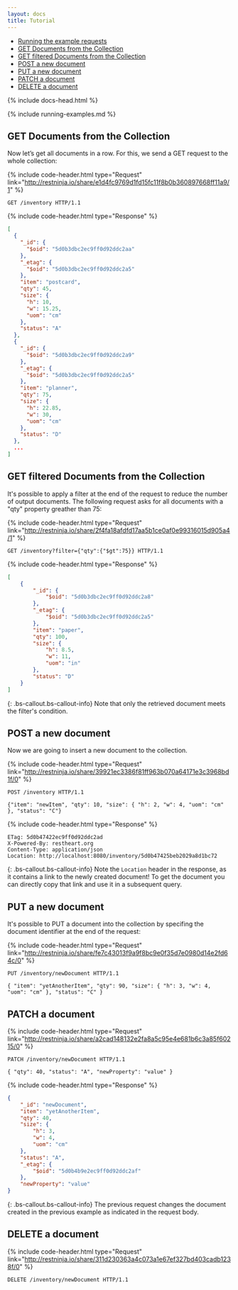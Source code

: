 ```yaml
---
layout: docs
title: Tutorial
---
```


<div markdown="1" class="d-none d-xl-block col-xl-2 order-last bd-toc">

-   [Running the example requests](#running-the-example-requests)
-   [GET Documents from the Collection](#get-documents-from-the-collection)
-   [GET filtered Documents from the Collection](#get-filtered-documents-from-the-collection)
-   [POST a new document](#post-a-new-document)
-   [PUT a new document](#put-a-new-document)
-   [PATCH a document](#patch-a-document)
-   [DELETE a document](#delete-a-document)

</div>
<div markdown="1" class="col-12 col-md-9 col-xl-8 py-md-3 bd-content">

{% include docs-head.html %}

{% include running-examples.md %}

## GET Documents from the Collection

Now let’s get all documents in a row. For this, we send a GET request to the whole collection:

{% include code-header.html
    type="Request"
    link="http://restninja.io/share/e1d4fc9769d1fd15fc11f8b0b360897668ff11a9/1"
%}

```http
GET /inventory HTTP/1.1
```

{% include code-header.html
    type="Response"
%}

```json
[
  {
    "_id": {
      "$oid": "5d0b3dbc2ec9ff0d92ddc2aa"
    },
    "_etag": {
      "$oid": "5d0b3dbc2ec9ff0d92ddc2a5"
    },
    "item": "postcard",
    "qty": 45,
    "size": {
      "h": 10,
      "w": 15.25,
      "uom": "cm"
    },
    "status": "A"
  },
  {
    "_id": {
      "$oid": "5d0b3dbc2ec9ff0d92ddc2a9"
    },
    "_etag": {
      "$oid": "5d0b3dbc2ec9ff0d92ddc2a5"
    },
    "item": "planner",
    "qty": 75,
    "size": {
      "h": 22.85,
      "w": 30,
      "uom": "cm"
    },
    "status": "D"
  },
  ...
]
```

## GET filtered Documents from the Collection

It's possible to apply a filter at the end of the request to reduce the number of output documents.
The following request asks for all documents with a "qty" property greather than 75:

{% include code-header.html
    type="Request"
    link="http://restninja.io/share/2f4fa18afdfd17aa5b1ce0af0e99316015d905a4/1"
%}

```http
GET /inventory?filter={"qty":{"$gt":75}} HTTP/1.1
```

{% include code-header.html
    type="Response"
%}

```json
[
    {
        "_id": {
            "$oid": "5d0b3dbc2ec9ff0d92ddc2a8"
        },
        "_etag": {
            "$oid": "5d0b3dbc2ec9ff0d92ddc2a5"
        },
        "item": "paper",
        "qty": 100,
        "size": {
            "h": 8.5,
            "w": 11,
            "uom": "in"
        },
        "status": "D"
    }
]
```

{: .bs-callout.bs-callout-info}
Note that only the retrieved document meets the filter's condition.

## POST a new document

Now we are going to insert a new document to the collection.

{% include code-header.html
    type="Request"
    link="http://restninja.io/share/39921ec3386f81ff963b070a64171e3c3968bd1f/0"
%}

```http
POST /inventory HTTP/1.1

{"item": "newItem", "qty": 10, "size": { "h": 2, "w": 4, "uom": "cm" }, "status": "C"}
```

{% include code-header.html
    type="Response"
%}

```
ETag: 5d0b47422ec9ff0d92ddc2ad
X-Powered-By: restheart.org
Content-Type: application/json
Location: http://localhost:8080/inventory/5d0b47425beb2029a8d1bc72
```

{: .bs-callout.bs-callout-info}
Note the `Location` header in the response, as it contains a link to the newly created document! To get the document you can directly copy that link and use it in a subsequent query.

## PUT a new document

It's possible to PUT a document into the collection by specifing the document identifier at the end of the request:

{% include code-header.html
    type="Request"
    link="http://restninja.io/share/fe7c43013f9a9f8bc9e0f35d7e0980d14e2fd64c/0"
%}

```http
PUT /inventory/newDocument HTTP/1.1

{ "item": "yetAnotherItem", "qty": 90, "size": { "h": 3, "w": 4, "uom": "cm" }, "status": "C" }
```

## PATCH a document

{% include code-header.html
    type="Request"
    link="http://restninja.io/share/a2cad148132e2fa8a5c95e4e681b6c3a85f60215/0"
%}

```http
PATCH /inventory/newDocument HTTP/1.1

{ "qty": 40, "status": "A", "newProperty": "value" }
```

{% include code-header.html
    type="Response"
%}

```json
{
    "_id": "newDocument",
    "item": "yetAnotherItem",
    "qty": 40,
    "size": {
        "h": 3,
        "w": 4,
        "uom": "cm"
    },
    "status": "A",
    "_etag": {
        "$oid": "5d0b4b9e2ec9ff0d92ddc2af"
    },
    "newProperty": "value"
}
```

{: .bs-callout.bs-callout-info}
The previous request changes the document created in the previous example as indicated in the request body.

## DELETE a document

{% include code-header.html
    type="Request"
    link="http://restninja.io/share/311d230363a4c073a1e67ef327bd403cadb1238f/0"
%}

```http
DELETE /inventory/newDocument HTTP/1.1
```

</div>
